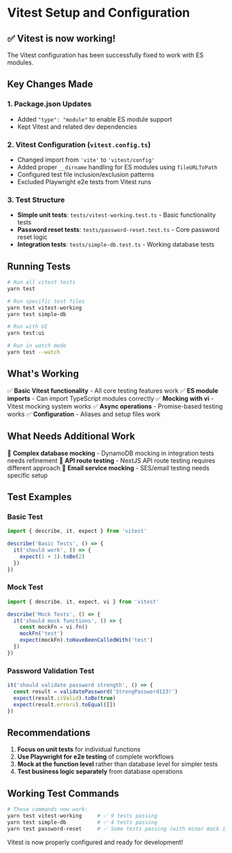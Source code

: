 # Vitest Setup and Configuration

## ✅ Vitest is now working!

The Vitest configuration has been successfully fixed to work with ES modules.

## Key Changes Made

### 1. Package.json Updates

- Added `"type": "module"` to enable ES module support
- Kept Vitest and related dev dependencies

### 2. Vitest Configuration (`vitest.config.ts`)

- Changed import from `'vite'` to `'vitest/config'`
- Added proper `__dirname` handling for ES modules using `fileURLToPath`
- Configured test file inclusion/exclusion patterns
- Excluded Playwright e2e tests from Vitest runs

### 3. Test Structure

- **Simple unit tests**: `tests/vitest-working.test.ts` - Basic functionality tests
- **Password reset tests**: `tests/password-reset.test.ts` - Core password reset logic
- **Integration tests**: `tests/simple-db.test.ts` - Working database tests

## Running Tests

```bash
# Run all vitest tests
yarn test

# Run specific test files
yarn test vitest-working
yarn test simple-db

# Run with UI
yarn test:ui

# Run in watch mode
yarn test --watch
```

## What's Working

✅ **Basic Vitest functionality** - All core testing features work
✅ **ES module imports** - Can import TypeScript modules correctly
✅ **Mocking with vi** - Vitest mocking system works
✅ **Async operations** - Promise-based testing works
✅ **Configuration** - Aliases and setup files work

## What Needs Additional Work

🔧 **Complex database mocking** - DynamoDB mocking in integration tests needs refinement
🔧 **API route testing** - NextJS API route testing requires different approach
🔧 **Email service mocking** - SES/email testing needs specific setup

## Test Examples

### Basic Test

```typescript
import { describe, it, expect } from 'vitest'

describe('Basic Tests', () => {
  it('should work', () => {
    expect(1 + 1).toBe(2)
  })
})
```

### Mock Test

```typescript
import { describe, it, expect, vi } from 'vitest'

describe('Mock Tests', () => {
  it('should mock functions', () => {
    const mockFn = vi.fn()
    mockFn('test')
    expect(mockFn).toHaveBeenCalledWith('test')
  })
})
```

### Password Validation Test

```typescript
it('should validate password strength', () => {
  const result = validatePassword('StrongPassword123!')
  expect(result.isValid).toBe(true)
  expect(result.errors).toEqual([])
})
```

## Recommendations

1. **Focus on unit tests** for individual functions
2. **Use Playwright for e2e testing** of complete workflows
3. **Mock at the function level** rather than database level for simpler tests
4. **Test business logic separately** from database operations

## Working Test Commands

```bash
# These commands now work:
yarn test vitest-working     # ✅ 9 tests passing
yarn test simple-db          # ✅ 4 tests passing
yarn test password-reset     # ✅ Some tests passing (with minor mock issues)
```

Vitest is now properly configured and ready for development!
